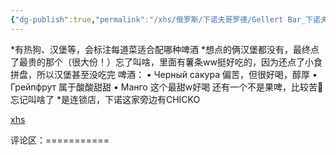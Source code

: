 ```yaml
---
{"dg-publish":true,"permalink":"/xhs/俄罗斯/下诺夫哥罗德/Gellert Bar_下诺夫哥罗德_精酿/","tags":["rednote","下诺夫哥罗德"],"created":"2025-03-17T23:12:21.473+08:00","updated":"2025-03-20T22:46:14.688+08:00"}
---
```


 

*有热狗、汉堡等，会标注每道菜适合配哪种啤酒
*想点的俩汉堡都没有，最终点了最贵的那个（很大份！）忘了叫啥，里面有薯条ww挺好吃的，因为还点了小食拼盘，所以汉堡甚至没吃完
啤酒：
• Черный сакура 偏苦，但很好喝，醇厚
• Грейпфрут 属于酸酸甜甜
• Манго 这个最甜w好喝
还有一个不是果啤，比较苦🤣忘记叫啥了
*是连锁店，下诺这家旁边有CHICKO

[xhs](https://www.xiaohongshu.com/explore/66744016000000001d014f0a?xsec_token=ABuTWu-lRZ900CQ9JIubTuCEGhi-OUU9PrEMzK3n9U7Fw=&xsec_source=pc_user)

评论区：===========

